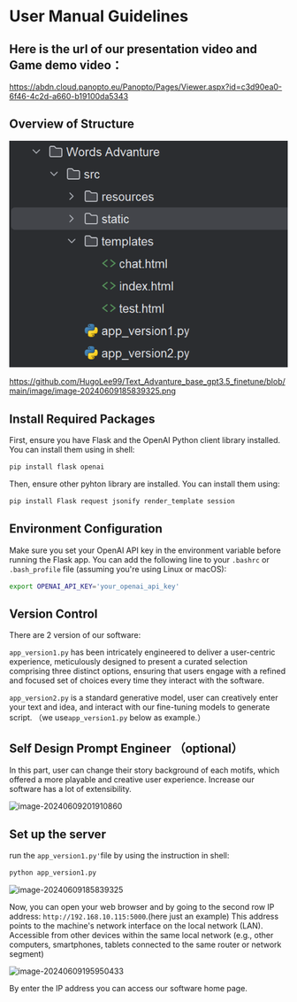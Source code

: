 # **User Manual Guidelines**



## Here is the url of our presentation video and Game demo video：



https://abdn.cloud.panopto.eu/Panopto/Pages/Viewer.aspx?id=c3d90ea0-6f46-4c2d-a660-b19100da5343

## Overview of Structure 

![image-20240609202938036](https://github.com/HugoLee99/Text_Advanture_base_gpt3.5_finetune/blob/main/image/image-20240609202938036.png)

https://github.com/HugoLee99/Text_Advanture_base_gpt3.5_finetune/blob/main/image/image-20240609185839325.png

## Install Required Packages

First, ensure you have Flask and the OpenAI Python client library installed. You can install them using in shell:

```sh
pip install flask openai
```

Then, ensure other pyhton library are installed. You can install them using:

```sh
pip install Flask request jsonify render_template session
```



## Environment Configuration

Make sure you set your OpenAI API key in the environment variable before running the Flask app. You can add the following line to your `.bashrc` or `.bash_profile` file (assuming you're using Linux or macOS):

```sh
export OPENAI_API_KEY='your_openai_api_key'
```



## Version Control

There are 2 version of our software:

 `app_version1.py`  has been intricately engineered to deliver a user-centric experience, meticulously designed to present a curated selection comprising three distinct options, ensuring that users engage with a refined and focused set of choices every time they interact with the software.

 `app_version2.py`  is a standard generative  model, user can creatively enter your text and idea, and interact with our fine-tuning models to generate script. （we use`app_version1.py` below as example.）



## Self Design Prompt Engineer （optional）

In this part, user can change their story background of each motifs, which offered a more playable and creative user experience. Increase our software has a lot of extensibility.

![image-20240609201910860](C:\Users\86132\AppData\Roaming\Typora\typora-user-images\image-20240609201910860.png)



## Set up the server

run the `app_version1.py'`file by using the instruction in shell:

```sh
python app_version1.py
```



![image-20240609185839325](C:\Users\86132\AppData\Roaming\Typora\typora-user-images\image-20240609185839325.png)



Now, you can open your web browser and by going to  the second row  IP address: `http://192.168.10.115:5000`.(here just an example) This address points to the machine's network interface on the local network (LAN).  Accessible from other devices within the same local network (e.g., other computers, smartphones, tablets connected to the same router or network segment)



![image-20240609195950433](C:\Users\86132\AppData\Roaming\Typora\typora-user-images\image-20240609195950433.png)

By enter the IP address you can access our software home page.





















